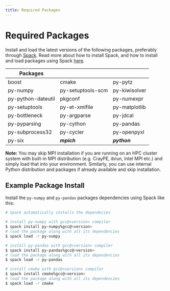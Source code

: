 ```yaml
---
title: Required Packages
---
```


# Required Packages

Install and load the latest versions of the following packages, preferably through [Spack](https://spack.readthedocs.io). Read more about how to install Spack, and how to install and load packages using Spack [here](https://spack.readthedocs.io/en/latest/getting_started.html).

|  Packages          |                   |               |
|--------------------|-------------------|---------------|
| boost              | cmake             | py-pytz       |
| py-numpy           | py-setuptools-scm | py-kiwisolver |
| py-python-dateutil | pkgconf           | py-numexpr    |
| py-setuptools      | py-et-xmlfile     | py-matplotlib |
| py-bottleneck      | py-argparse       | py-jdcal      |
| py-pyparsing       | py-cython         | py-pandas     |
| py-subprocess32    | py-cycler         | py-openpyxl   |
| py-six             | ***mpich***       | ***python***  |

**Note:** You may skip MPI installation if you are running on an HPC cluster system with built-in MPI distribution (e.g. CrayPE, ibrun, Intel MPI etc.) and simply load that into your environment. Similarly, you can use internal Python distribution and packages if already available and skip installation.

## Example Package Install
Install the `py-numpy` and `py-pandas` packages  dependencies using Spack like this:

```bash
# Spack automatically installs the dependecies

# install py-numpy with gcc@<version> compiler
$ spack install py-numpy%gcc@<version>
# load the package along with all its dependencies
$ spack load -r py-numpy

# install py-pandas with gcc@<version> compiler
$ spack install py-pandas%gcc@<version>
# load the package along with all its dependencies
$ spack load -r py-pandas

# install cmake with gcc@<version> compiler
$ spack install cmake%gcc@<version>
# load the package along with all its dependencies
$ spack load -r cmake
```
